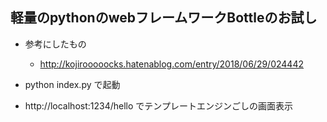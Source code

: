 ## 軽量のpythonのwebフレームワークBottleのお試し

- 参考にしたもの
   - http://kojirooooocks.hatenablog.com/entry/2018/06/29/024442

- python index.py  で起動
- http://localhost:1234/hello  でテンプレートエンジンごしの画面表示
